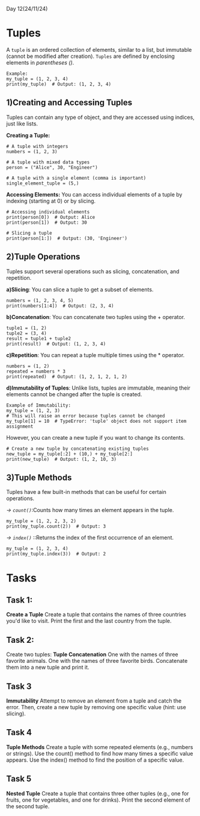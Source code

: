 Day 12(24/11/24)

# Tuples

A `tuple` is an ordered collection of elements, similar to a list, but immutable (cannot be modified after creation).
`Tuples` are defined by enclosing elements in *parentheses ()*.  

```
Example:
my_tuple = (1, 2, 3, 4)
print(my_tuple)  # Output: (1, 2, 3, 4)
`````
## 1)Creating and Accessing Tuples
Tuples can contain any type of object, and they are accessed using indices, just like lists.

**Creating a Tuple:**
```
# A tuple with integers
numbers = (1, 2, 3)

# A tuple with mixed data types
person = ("Alice", 30, "Engineer")

# A tuple with a single element (comma is important)
single_element_tuple = (5,)
```
**Accessing Elements:**
You can access individual elements of a tuple by indexing (starting at 0) or by slicing.
```
# Accessing individual elements
print(person[0])  # Output: Alice
print(person[1])  # Output: 30

# Slicing a tuple
print(person[1:])  # Output: (30, 'Engineer')
```
## 2)Tuple Operations

Tuples support several operations such as slicing, concatenation, and repetition.

**a)Slicing**: You can slice a tuple to get a subset of elements.
```
numbers = (1, 2, 3, 4, 5)
print(numbers[1:4])  # Output: (2, 3, 4)
```
**b)Concatenation**: You can concatenate two tuples using the + operator.
```
tuple1 = (1, 2)
tuple2 = (3, 4)
result = tuple1 + tuple2
print(result)  # Output: (1, 2, 3, 4)
```
**c)Repetition**: You can repeat a tuple multiple times using the * operator.
```
numbers = (1, 2)
repeated = numbers * 3
print(repeated)  # Output: (1, 2, 1, 2, 1, 2)
```
**d)Immutability of Tuples**: Unlike lists, tuples are immutable, meaning their elements cannot be changed after the tuple is created.
```
Example of Immutability:
my_tuple = (1, 2, 3)
# This will raise an error because tuples cannot be changed
my_tuple[1] = 10  # TypeError: 'tuple' object does not support item assignment
```
However, you can create a new tuple if you want to change its contents.
```
# Create a new tuple by concatenating existing tuples
new_tuple = my_tuple[:2] + (10,) + my_tuple[2:]
print(new_tuple)  # Output: (1, 2, 10, 3)
```
## 3)Tuple Methods

Tuples have a few built-in methods that can be useful for certain operations. 

*-> `count()`*:Counts how many times an element appears in the tuple.
```
my_tuple = (1, 2, 2, 3, 2)
print(my_tuple.count(2))  # Output: 3
```
*-> `index()`* ::Returns the index of the first occurrence of an element.
```
my_tuple = (1, 2, 3, 4)
print(my_tuple.index(3))  # Output: 2
```


# Tasks
## Task 1:

**Create a Tuple**
Create a tuple that contains the names of three countries you'd like to visit.
Print the first and the last country from the tuple.

## Task 2:

Create two tuples:
**Tuple Concatenation**
One with the names of three favorite animals.
One with the names of three favorite birds.
Concatenate them into a new tuple and print it.

## Task 3

**Immutability**
Attempt to remove an element from a tuple and catch the error.
Then, create a new tuple by removing one specific value (hint: use slicing).

## Task 4

**Tuple Methods**
Create a tuple with some repeated elements (e.g., numbers or strings).
Use the count() method to find how many times a specific value appears.
Use the index() method to find the position of a specific value.

## Task 5

**Nested Tuple**
Create a tuple that contains three other tuples (e.g., one for fruits, one for vegetables, and one for drinks).
Print the second element of the second tuple.



















